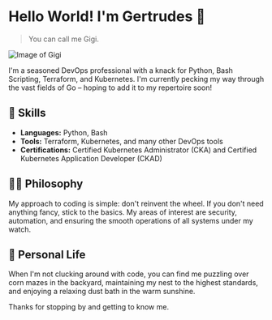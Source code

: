 # Hello World! I'm Gertrudes 🐔

> You can call me Gigi.

![Image of Gigi](link-to-gigis-image)

I'm a seasoned DevOps professional with a knack for Python, Bash Scripting, Terraform, and Kubernetes. I'm currently pecking my way through the vast fields of Go – hoping to add it to my repertoire soon!

## 🧰 Skills
- **Languages:** Python, Bash
- **Tools:** Terraform, Kubernetes, and many other DevOps tools
- **Certifications:** Certified Kubernetes Administrator (CKA) and Certified Kubernetes Application Developer (CKAD)

## 👩‍💻 Philosophy
My approach to coding is simple: don't reinvent the wheel. If you don't need anything fancy, stick to the basics. My areas of interest are security, automation, and ensuring the smooth operations of all systems under my watch.

## 🐔 Personal Life
When I'm not clucking around with code, you can find me puzzling over corn mazes in the backyard, maintaining my nest to the highest standards, and enjoying a relaxing dust bath in the warm sunshine. 

Thanks for stopping by and getting to know me. 


<!---
GiGi418/GiGi418 is a ✨ special ✨ repository because its `README.md` (this file) appears on your GitHub profile.
You can click the Preview link to take a look at your changes.
--->
